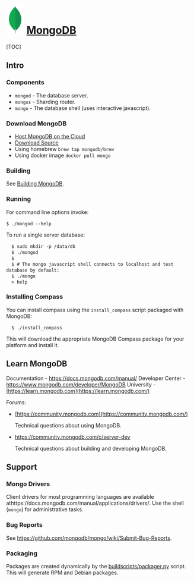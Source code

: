 # ![Logo](../../../../../Assets/Pics/leaf.svg) [MongoDB](https://www.mongodb.com/home)

[TOC]



## Intro

### Components

- `mongod` - The database server.
- `mongos` - Sharding router.
- `mongo` - The database shell (uses interactive javascript).

### Download MongoDB

- [Host MongoDB on the Cloud](https://www.mongodb.com/cloud/atlas)
- [Download Source](https://www.mongodb.com/try/download/community)
- Using homebrew `brew tap mongodb/brew`
- Using docker image `docker pull mongo`



### Building

See [Building MongoDB](https://github.com/mongodb/mongo/blob/master/docs/building.md).

### Running

For command line options invoke:

```
$ ./mongod --help
```

To run a single server database:

```
  $ sudo mkdir -p /data/db
  $ ./mongod
  $
  $ # The mongo javascript shell connects to localhost and test database by default:
  $ ./mongo
  > help
```

### Installing Compass

You can install compass using the `install_compass` script packaged with MongoDB:

```
  $ ./install_compass
```

This will download the appropriate MongoDB Compass package for your platform and install it.



## Learn MongoDB

Documentation - https://docs.mongodb.com/manual/ Developer Center - https://www.mongodb.com/developer/MongoDB University - [https://learn.mongodb.com](https://learn.mongodb.com/)



Forums:

- [https://community.mongodb.com](https://community.mongodb.com/)

  Technical questions about using MongoDB.

- https://community.mongodb.com/c/server-dev

  Technical questions about building and developing MongoDB.



## Support

### Mongo Drivers

Client drivers for most programming languages are available athttps://docs.mongodb.com/manual/applications/drivers/. Use the shell (`mongo`) for administrative tasks.

### Bug Reports

See https://github.com/mongodb/mongo/wiki/Submit-Bug-Reports.

### Packaging

Packages are created dynamically by the [buildscripts/packager.py](https://github.com/mongodb/mongo/blob/master/buildscripts/packager.py) script. This will generate RPM and Debian packages.